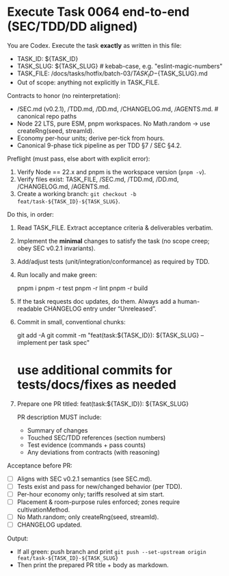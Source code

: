 # Execute Task 0064 end-to-end (SEC/TDD/DD aligned)

You are Codex. Execute the task **exactly** as written in this file:
- TASK_ID: ${TASK_ID}
- TASK_SLUG: ${TASK_SLUG}            # kebab-case, e.g. "eslint-magic-numbers"
- TASK_FILE: /docs/tasks/hotfix/batch-03/${TASK_ID}-${TASK_SLUG}.md
- Out of scope: anything not explicitly in TASK_FILE.

Contracts to honor (no reinterpretation):
- /SEC.md (v0.2.1), /TDD.md, /DD.md, /CHANGELOG.md, /AGENTS.md.  # canonical repo paths
- Node 22 LTS, pure ESM, pnpm workspaces. No Math.random → use createRng(seed, streamId). 
- Economy per-hour units; derive per-tick from hours.
- Canonical 9-phase tick pipeline as per TDD §7 / SEC §4.2.

Preflight (must pass, else abort with explicit error):
1) Verify Node == 22.x and pnpm is the workspace version (`pnpm -v`).
2) Verify files exist: TASK_FILE, /SEC.md, /TDD.md, /DD.md, /CHANGELOG.md, /AGENTS.md.
3) Create a working branch: `git checkout -b feat/task-${TASK_ID}-${TASK_SLUG}`.

Do this, in order:
1) Read TASK_FILE. Extract acceptance criteria & deliverables verbatim.
2) Implement the **minimal** changes to satisfy the task (no scope creep; obey SEC v0.2.1 invariants).
3) Add/adjust tests (unit/integration/conformance) as required by TDD.
4) Run locally and make green:

   pnpm i
   pnpm -r test
   pnpm -r lint
   pnpm -r build

5) If the task requests doc updates, do them. Always add a human-readable CHANGELOG entry under “Unreleased”.
6) Commit in small, conventional chunks:

   git add -A
   git commit -m "feat(task:${TASK_ID}): ${TASK_SLUG} – implement per task spec"
   # use additional commits for tests/docs/fixes as needed

7) Prepare one PR titled:
   feat(task:${TASK_ID}): ${TASK_SLUG}

   PR description MUST include:
   - Summary of changes
   - Touched SEC/TDD references (section numbers)
   - Test evidence (commands + pass counts)
   - Any deviations from contracts (with reasoning)

Acceptance before PR:
- [ ] Aligns with SEC v0.2.1 semantics (see SEC.md). 
- [ ] Tests exist and pass for new/changed behavior (per TDD).
- [ ] Per-hour economy only; tariffs resolved at sim start.
- [ ] Placement & room-purpose rules enforced; zones require cultivationMethod.
- [ ] No Math.random; only createRng(seed, streamId).
- [ ] CHANGELOG updated.

Output:
- If all green: push branch and print `git push --set-upstream origin feat/task-${TASK_ID}-${TASK_SLUG}`
- Then print the prepared PR title + body as markdown.
